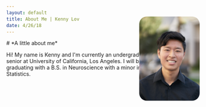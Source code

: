 ```yaml
---
layout: default
title: About Me | Kenny Lov
date: 4/26/18
---
```

<style> 
nav ul li:nth-child(2) a{
 color: #64c2ec; 
 text-decoration:underline;
 text-decoration-color:black;
}
  
img#me{
  float: right; 
  margin:20px;
  width:160px;
  height:260x; 
  border-radius: 20px;
  position: fixed;
  right: 200px;
  top: 80px;
}
</style>



<p>
<img id = "me" src="linkedin pic.jpg">
</p>
# *A little about me*

<p style = "margin-right: 0px; width: 80%;">
Hi! My name is Kenny and I'm currently an undergraduate senior at University of California, Los Angeles. I will be graduating with a B.S. in Neuroscience with a minor in Statistics. <br><br>




<br><br><br>
  </p>
  
